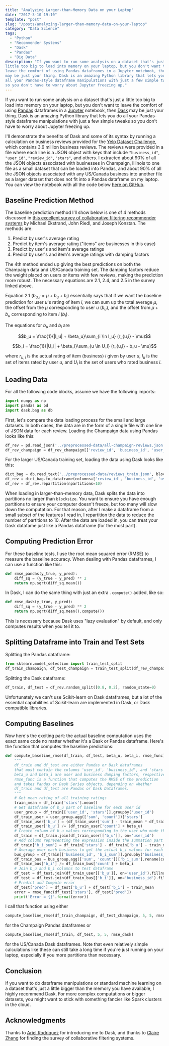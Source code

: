 ```yaml
---
title: "Analyzing Larger-than-Memory Data on your Laptop"
date: "2017-3-10 19:10"
template: "post"
slug: "/posts/analyzing-larger-than-memory-data-on-your-laptop"
category: "Data Science"
tags:
  - "Python"
  - "Recommender Systems"
  - "Dask"
  - "Pandas"
  - "Big Data"
description: "If you want to run some analysis on a dataset that's just a
little too big to load into memory on your laptop, but you don't want to
leave the comfort of using Pandas dataframes in a Jupyter notebook, then Dask
may be just your thing. Dask is an amazing Python library that lets you do
all your Pandas-style dataframe manipulations with just a few simple tweaks
so you don't have to worry about Jupyter freezing up."
---
```


If you want to run some analysis on a dataset that's just a little too big to
load into memory on your laptop, but you don't want to leave the comfort of
using [Pandas](http://pandas.pydata.org/) dataframes in a
[Jupyter](http://jupyter.org/) notebook, then [Dask](http://dask.pydata.org/)
may be just your thing. Dask is an amazing Python library that lets you do
all your Pandas-style dataframe manipulations with just a few simple tweaks
so you don't have to worry about Jupyter freezing up.

I'll demonstrate the benefits of Dask and some of its syntax by running a
calculation on business reviews provided for the [Yelp Dataset
Challenge](https://www.yelp.com/dataset_challenge), which contains 3.6
million business reviews. The reviews were provided in a file where each line
is a JSON object with keys that include `"business_id"`, `"user_id"`,
`"review_id"`, `"stars"`, and others. I extracted about 90% of all the JSON
objects associated with businesses in Champaign, Illinois to one file as a
small dataset that can be loaded into Pandas, and about 90% of all the JSON
objects associated with any US/Canada business into another file as a larger
dataset that does not fit into a Pandas dataframe on my laptop. You can view
the notebook with all the code below [here on
GitHub](https://github.com/benlindsay/yelp-dataset-challenge/blob/master/ben-notebooks/pandas_dask_comparison.ipynb).

## Baseline Prediction Method

The baseline prediction method I'll show below is one of 4 methods discussed
in [this excellent survey of collaborative filtering recommender
systems](http://files.grouplens.org/papers/FnT%20CF%20Recsys%20Survey.pdf) by
Michael Ekstrand, John Riedl, and Joseph Konstan. The methods are:

1. Predict by user's average rating
2. Predict by item's average rating ("items" are businesses in this case)
3. Predict by user's and item's average ratings
4. Predict by user's and item's average ratings with damping factors

The 4th method ended up giving the best predictions on both the Champaign
data and US/Canada training set. The damping factors reduce the weight placed
on users or items with few reviews, making the prediction more robust. The
necessary equations are 2.1, 2.4, and 2.5 in the survey linked above.

Equation 2.1 ($b_{u,i} = \mu + b_u + b_i$) essentially says that if we want the baseline prediction for user $u$'s rating of item $i$, we can sum up the total average $\mu$, the offset from the $\mu$  corresponding to user $u$ ($b_u$), and the offset from $\mu + b_u$ corresponding to item $i$ ($b_i$).

The equations for $b_u$ and $b_i$ are

$$b_u = \frac{1}{|I_u| + \beta_u}\sum_{i \in I_u} (r_{u,i} - \mu)$$

$$b_i = \frac{1}{|U_i| + \beta_i}\sum_{u \in U_i} (r_{u,i} - b_u - \mu)$$

where $r_{u,i}$ is the actual rating of item (business) $i$ given by user $u$,
$I_u$ is the set of items rated by user $u$, and $U_i$ is the set of users who
rated business $i$.

## Loading Data

For all the following code blocks, assume we have the following imports:

```python
import numpy as np
import pandas as pd
import dask.bag as db
```

First, let's compare the data loading process for the small and large
datasets. In both cases, the data are in the form of a single file with one
line of JSON data for each review. Loading the Champaign data using Pandas
looks like this:

```python
df_rev = pd.read_json('../preprocessed-data/all-champaign-reviews.json', orient='records', lines=True)
df_rev_champaign = df_rev_champaign[['review_id', 'business_id', 'user_id', 'stars']]
```

For the larger US/Canada training set, loading the data using Dask looks like
this:

```python
dict_bag = db.read_text('../preprocessed-data/reviews_train.json', blocksize=int(5e6)).map(json.loads)
df_rev = dict_bag.to_dataframe(columns=['review_id', 'business_id', 'user_id', 'stars'])
df_rev = df_rev.repartition(npartitions=10)
```

When loading in larger-than-memory data, Dask splits the data into partitions
no larger than `blocksize`. You want to ensure you have enough partitions to
ensure your computer doesn't freeze, but too many will slow down the
computation. For that reason, after I make a dataframe from a small subset of
the features I read in, I repartition the data to reduce the number of
partitions to 10. After the data are loaded in, you can treat your Dask
datafame just like a Pandas dataframe (for the most part).

## Computing Prediction Error

For these baseline tests, I use the root mean squared error (RMSE) to measure
the baseline accuracy. When dealing with Pandas dataframes, I can use a
function like this:

```python
def rmse_pandas(y_true, y_pred):
    diff_sq = (y_true - y_pred) ** 2
    return np.sqrt(diff_sq.mean())
```

In Dask, I can do the same thing with just an extra `.compute()` added, like
so:

```python
def rmse_dask(y_true, y_pred):
    diff_sq = (y_true - y_pred) ** 2
    return np.sqrt(diff_sq.mean().compute())
```

This is necessary because Dask uses "lazy evaluation" by default, and only
computes results when you tell it to.

## Splitting Dataframe into Train and Test Sets

Splitting the Pandas dataframe:

```python
from sklearn.model_selection import train_test_split
df_train_champaign, df_test_champaign = train_test_split(df_rev_champaign, random_state=0, test_size=0.2)
```

Splitting the Dask dataframe:

```python
df_train, df_test = df_rev.random_split([0.8, 0.2], random_state=0)
```

Unfortunately we can't use Scikit-learn on Dask dataframes, but a lot of the
essential capabilities of Scikit-learn are implemented in Dask, or Dask
compatible libraries.

## Computing Baselines

Now here's the exciting part: the actual baseline computation uses the exact
same code no matter whether it's a Dask or Pandas dataframe. Here's the
function that computes the baseline predictions:

```python
def compute_baseline_rmse(df_train, df_test, beta_u, beta_i, rmse_func):
    """
    df_train and df_test are either Pandas or Dask dataframes
    that must contain the columns 'user_id', 'business_id', and 'stars'.
    beta_u and beta_i are user and business damping factors, respectively.
    rmse_func is a function that computes the RMSE of the prediction
    and takes Pandas or Dask Series objects, depending on whether
    df_train and df_test are Pandas or Dask Dataframes.
    """
    # Get mean rating of all training ratings
    train_mean = df_train['stars'].mean()
    # Get dataframe of b_u part of baseline for each user id
    user_group = df_train[['user_id', 'stars']].groupby('user_id')
    df_train_user = user_group.agg(['sum', 'count'])['stars']
    df_train_user['b_u'] = (df_train_user['sum'] - train_mean * df_train_user['count'])
    df_train_user['b_u'] /= (df_train_user['count'] + beta_u)
    # Create column of b_u values corresponding to the user who made the review
    df_train = df_train.join(df_train_user[['b_u']], on='user_id')
    # Add column representing the expression inside the summation part of the b_i equation
    df_train['b_i_sum'] = df_train['stars'] - df_train['b_u'] - train_mean
    # Average over each business to get the actual b_i values for each business
    bus_group = df_train[['business_id', 'b_i_sum']].groupby('business_id')
    df_train_bus = bus_group.agg(['sum', 'count'])['b_i_sum'].rename(columns={'sum': 'b_i'})
    df_train_bus['b_i'] /= df_train_bus['count'] + beta_i
    # Join b_u and b_i columns to test dataframe
    df_test = df_test.join(df_train_user[['b_u']], on='user_id').fillna(df_train_user['b_u'].mean())
    df_test = df_test.join(df_train_bus[['b_i']], on='business_id').fillna(df_train_bus['b_i'].mean())
    # Predict and Compute error
    df_test['pred'] = df_test['b_u'] + df_test['b_i'] + train_mean
    error = rmse_func(df_test['stars'], df_test['pred'])
    print('Error = {}'.format(error))
```

I call that function using either

```python
compute_baseline_rmse(df_train_champaign, df_test_champaign, 5, 5, rmse_pandas)
```

for the Champaign Pandas dataframes or

```python
compute_baseline_rmse(df_train, df_test, 5, 5, rmse_dask)
```

for the US/Canada Dask dataframes. Note that even relatively simple
calculations like these can still take a long time if you're just running on
your laptop, especially if you more partitions than necessary.

## Conclusion

If you want to do dataframe manipulations or standard machine learning on a
dataset that's just a little bigger than the memory you have available, I
highly recommend Dask. For more complex computations or bigger datasets, you
might want to stick with something fancier like Spark clusters in the cloud.

## Acknowledgments

Thanks to [Ariel Rodriquez](http://arielrodriguezromero.com/) for introducing
me to Dask, and thanks to [Claire Zhang](https://sakura9096.github.io/) for
finding the survey of collaborative filtering systems.
